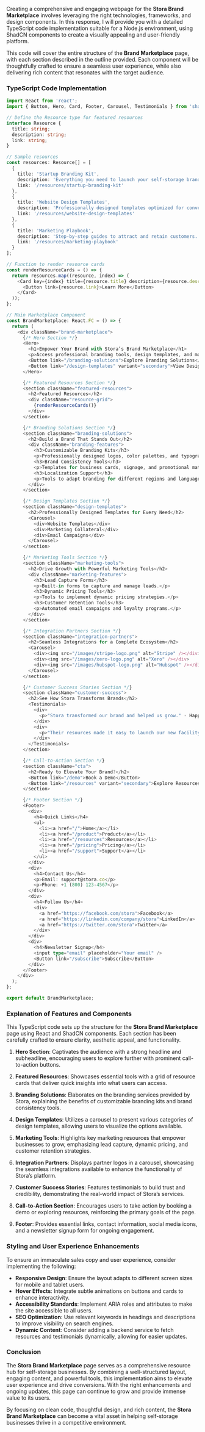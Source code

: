 Creating a comprehensive and engaging webpage for the **Stora Brand Marketplace** involves leveraging the right technologies, frameworks, and design components. In this response, I will provide you with a detailed TypeScript code implementation suitable for a Node.js environment, using ShadCN components to create a visually appealing and user-friendly platform.

This code will cover the entire structure of the **Brand Marketplace** page, with each section described in the outline provided. Each component will be thoughtfully crafted to ensure a seamless user experience, while also delivering rich content that resonates with the target audience.

### **TypeScript Code Implementation**

```typescript
import React from 'react';
import { Button, Hero, Card, Footer, Carousel, Testimonials } from 'shadcn';

// Define the Resource type for featured resources
interface Resource {
  title: string;
  description: string;
  link: string;
}

// Sample resources
const resources: Resource[] = [
  {
    title: 'Startup Branding Kit',
    description: 'Everything you need to launch your self-storage brand, from logos to color schemes.',
    link: '/resources/startup-branding-kit'
  },
  {
    title: 'Website Design Templates',
    description: 'Professionally designed templates optimized for conversions and SEO.',
    link: '/resources/website-design-templates'
  },
  {
    title: 'Marketing Playbook',
    description: 'Step-by-step guides to attract and retain customers.',
    link: '/resources/marketing-playbook'
  }
];

// Function to render resource cards
const renderResourceCards = () => {
  return resources.map((resource, index) => (
    <Card key={index} title={resource.title} description={resource.description}>
      <Button link={resource.link}>Learn More</Button>
    </Card>
  ));
};

// Main Marketplace Component
const BrandMarketplace: React.FC = () => {
  return (
    <div className="brand-marketplace">
      {/* Hero Section */}
      <Hero>
        <h1>Empower Your Brand with Stora’s Brand Marketplace</h1>
        <p>Access professional branding tools, design templates, and marketing resources to elevate your self-storage business.</p>
        <Button link="/branding-solutions">Explore Branding Solutions</Button>
        <Button link="/design-templates" variant="secondary">View Design Templates</Button>
      </Hero>

      {/* Featured Resources Section */}
      <section className="featured-resources">
        <h2>Featured Resources</h2>
        <div className="resource-grid">
          {renderResourceCards()}
        </div>
      </section>

      {/* Branding Solutions Section */}
      <section className="branding-solutions">
        <h2>Build a Brand That Stands Out</h2>
        <div className="branding-features">
          <h3>Customizable Branding Kits</h3>
          <p>Professionally designed logos, color palettes, and typography.</p>
          <h3>Brand Consistency Tools</h3>
          <p>Templates for business cards, signage, and promotional materials.</p>
          <h3>Localization Support</h3>
          <p>Tools to adapt branding for different regions and languages.</p>
        </div>
      </section>

      {/* Design Templates Section */}
      <section className="design-templates">
        <h2>Professionally Designed Templates for Every Need</h2>
        <Carousel>
          <div>Website Templates</div>
          <div>Marketing Collateral</div>
          <div>Email Campaigns</div>
        </Carousel>
      </section>

      {/* Marketing Tools Section */}
      <section className="marketing-tools">
        <h2>Drive Growth with Powerful Marketing Tools</h2>
        <div className="marketing-features">
          <h3>Lead Capture Forms</h3>
          <p>Built-in forms to capture and manage leads.</p>
          <h3>Dynamic Pricing Tools</h3>
          <p>Tools to implement dynamic pricing strategies.</p>
          <h3>Customer Retention Tools</h3>
          <p>Automated email campaigns and loyalty programs.</p>
        </div>
      </section>

      {/* Integration Partners Section */}
      <section className="integration-partners">
        <h2>Seamless Integrations for a Complete Ecosystem</h2>
        <Carousel>
          <div><img src="/images/stripe-logo.png" alt="Stripe" /></div>
          <div><img src="/images/xero-logo.png" alt="Xero" /></div>
          <div><img src="/images/hubspot-logo.png" alt="Hubspot" /></div>
        </Carousel>
      </section>

      {/* Customer Success Stories Section */}
      <section className="customer-success">
        <h2>See How Stora Transforms Brands</h2>
        <Testimonials>
          <div>
            <p>"Stora transformed our brand and helped us grow." - Happy Customer</p>
          </div>
          <div>
            <p>"Their resources made it easy to launch our new facility." - Satisfied User</p>
          </div>
        </Testimonials>
      </section>

      {/* Call-to-Action Section */}
      <section className="cta">
        <h2>Ready to Elevate Your Brand?</h2>
        <Button link="/demo">Book a Demo</Button>
        <Button link="/resources" variant="secondary">Explore Resources</Button>
      </section>

      {/* Footer Section */}
      <Footer>
        <div>
          <h4>Quick Links</h4>
          <ul>
            <li><a href="/">Home</a></li>
            <li><a href="/product">Product</a></li>
            <li><a href="/resources">Resources</a></li>
            <li><a href="/pricing">Pricing</a></li>
            <li><a href="/support">Support</a></li>
          </ul>
        </div>
        <div>
          <h4>Contact Us</h4>
          <p>Email: support@stora.co</p>
          <p>Phone: +1 (800) 123-4567</p>
        </div>
        <div>
          <h4>Follow Us</h4>
          <div>
            <a href="https://facebook.com/stora">Facebook</a>
            <a href="https://linkedin.com/company/stora">LinkedIn</a>
            <a href="https://twitter.com/stora">Twitter</a>
          </div>
        </div>
        <div>
          <h4>Newsletter Signup</h4>
          <input type="email" placeholder="Your email" />
          <Button link="/subscribe">Subscribe</Button>
        </div>
      </Footer>
    </div>
  );
};

export default BrandMarketplace;
```

### **Explanation of Features and Components**

This TypeScript code sets up the structure for the **Stora Brand Marketplace** page using React and ShadCN components. Each section has been carefully crafted to ensure clarity, aesthetic appeal, and functionality.

1. **Hero Section**: Captivates the audience with a strong headline and subheadline, encouraging users to explore further with prominent call-to-action buttons.

2. **Featured Resources**: Showcases essential tools with a grid of resource cards that deliver quick insights into what users can access.

3. **Branding Solutions**: Elaborates on the branding services provided by Stora, explaining the benefits of customizable branding kits and brand consistency tools.

4. **Design Templates**: Utilizes a carousel to present various categories of design templates, allowing users to visualize the options available.

5. **Marketing Tools**: Highlights key marketing resources that empower businesses to grow, emphasizing lead capture, dynamic pricing, and customer retention strategies.

6. **Integration Partners**: Displays partner logos in a carousel, showcasing the seamless integrations available to enhance the functionality of Stora’s platform.

7. **Customer Success Stories**: Features testimonials to build trust and credibility, demonstrating the real-world impact of Stora’s services.

8. **Call-to-Action Section**: Encourages users to take action by booking a demo or exploring resources, reinforcing the primary goals of the page.

9. **Footer**: Provides essential links, contact information, social media icons, and a newsletter signup form for ongoing engagement.

### **Styling and User Experience Enhancements**

To ensure an immaculate sales copy and user experience, consider implementing the following:

- **Responsive Design**: Ensure the layout adapts to different screen sizes for mobile and tablet users.
- **Hover Effects**: Integrate subtle animations on buttons and cards to enhance interactivity.
- **Accessibility Standards**: Implement ARIA roles and attributes to make the site accessible to all users.
- **SEO Optimization**: Use relevant keywords in headings and descriptions to improve visibility on search engines.
- **Dynamic Content**: Consider adding a backend service to fetch resources and testimonials dynamically, allowing for easier updates.

### **Conclusion**

The **Stora Brand Marketplace** page serves as a comprehensive resource hub for self-storage businesses. By combining a well-structured layout, engaging content, and powerful tools, this implementation aims to elevate user experience and drive conversions. With the right enhancements and ongoing updates, this page can continue to grow and provide immense value to its users. 

By focusing on clean code, thoughtful design, and rich content, the **Stora Brand Marketplace** can become a vital asset in helping self-storage businesses thrive in a competitive environment.